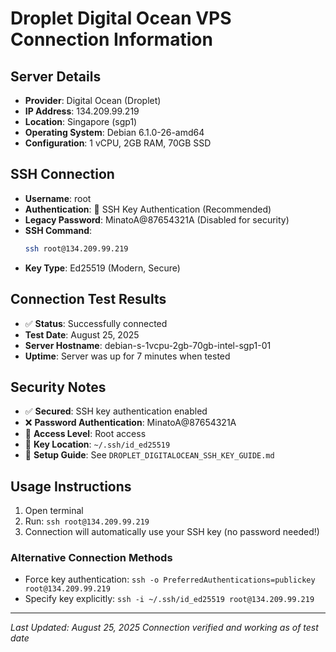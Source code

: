 # Droplet Digital Ocean VPS Connection Information

## Server Details
- **Provider**: Digital Ocean (Droplet)
- **IP Address**: 134.209.99.219
- **Location**: Singapore (sgp1)
- **Operating System**: Debian 6.1.0-26-amd64
- **Configuration**: 1 vCPU, 2GB RAM, 70GB SSD

## SSH Connection
- **Username**: root
- **Authentication**: 🔑 SSH Key Authentication (Recommended)
- **Legacy Password**: MinatoA@87654321A (Disabled for security)
- **SSH Command**: 
  ```bash
  ssh root@134.209.99.219
  ```
- **Key Type**: Ed25519 (Modern, Secure)

## Connection Test Results
- ✅ **Status**: Successfully connected
- **Test Date**: August 25, 2025
- **Server Hostname**: debian-s-1vcpu-2gb-70gb-intel-sgp1-01
- **Uptime**: Server was up for 7 minutes when tested

## Security Notes
- ✅ **Secured**: SSH key authentication enabled
- ❌ **Password Authentication**: MinatoA@87654321A
- 🔐 **Access Level**: Root access
- 🔑 **Key Location**: `~/.ssh/id_ed25519`
- 📖 **Setup Guide**: See `DROPLET_DIGITALOCEAN_SSH_KEY_GUIDE.md`

## Usage Instructions
1. Open terminal
2. Run: `ssh root@134.209.99.219`
3. Connection will automatically use your SSH key (no password needed!)

### Alternative Connection Methods
- Force key authentication: `ssh -o PreferredAuthentications=publickey root@134.209.99.219`
- Specify key explicitly: `ssh -i ~/.ssh/id_ed25519 root@134.209.99.219`

---
*Last Updated: August 25, 2025*
*Connection verified and working as of test date*

